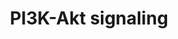 ---
annotations:
- id: PW:0000605
  parent: disease pathway
  type: Pathway Ontology
  value: cancer pathway
- id: PW:0000595
  parent: signaling pathway
  type: Pathway Ontology
  value: phosphatidylinositol 3-kinase signaling pathway
- id: DOID:162
  parent: disease of cellular proliferation
  type: Disease Ontology
  value: cancer
- id: PW:0000595
  parent: signaling pathway
  type: Pathway Ontology
  value: phosphatidylinositol 3-kinase signaling pathway
- id: PW:0000003
  parent: signaling pathway
  type: Pathway Ontology
  value: signaling pathway
- id: PW:0000180
  parent: regulatory pathway
  type: Pathway Ontology
  value: mTOR signaling pathway
- id: PW:0000180
  parent: regulatory pathway
  type: Pathway Ontology
  value: mTOR signaling pathway
- id: PW:0001317
  parent: regulatory pathway
  type: Pathway Ontology
  value: cell cycle pathway
- id: PW:0000003
  parent: signaling pathway
  type: Pathway Ontology
  value: signaling pathway
- id: PW:0000648
  parent: signaling pathway
  type: Pathway Ontology
  value: cell adhesion signaling pathway
authors:
- Khanspers
- Ariutta
- Egonw
- MaintBot
- Eweitz
citedin:
- link: PMC9317794
  title: A Novel Based-Network Strategy to Identify Phytochemicals from Radix Salviae
    Miltiorrhizae (Danshen) for Treating Alzheimer’s Disease (2022)
- link: PMC9099719
  title: Tumour Stem Cells in Breast Cancer (2022)
- link: PMC8407676
  title: Transcriptome Signature of Immune Cells Post Reovirus Treatment in KRAS Mutated
    Colorectal Cancer (2021)
- link: PMC8200404
  title: Assessing the Contribution of Relative Macrophage Frequencies to Subcutaneous
    Adipose Tissue (2021)
- link: PMC7518185
  title: Predictive models for stage and risk classification in head and neck squamous
    cell carcinoma (HNSCC) (2020)
- link: 10.1038/s41467-024-47085-y
  title: A patient-based iPSC-derived hepatocyte model of alcohol-associated cirrhosis
    reveals bioenergetic insights into disease pathogenesis (2024)
- link: 10.1186/s40001-024-01951-z
  title: 'Non-dialyzable uremic toxins and renal tubular cell damage in CKD patients:
    a systems biology approach (2024)'
communities: []
description: The PI3K-Akt signaling pathway can be activated by many types of cellular
  stimuli or toxic insults and regulates many fundamental cellular functions. Activated
  PI3K  phosphorylates AKT, thereby activating it. Once active, Akt controls a number
  of downstream cellular processes, including apoptosis, protein synthesis, metabolism,
  and cell cycle, by phosphorylating a range of substrates. Phosphorylation sites
  were added based on information from PhosphoSitePlus (R), www.phosphosite.org.  Proteins
  on this pathway have targeted assays available via the [https://assays.cancer.gov/available_assays?wp_id=WP4172
  CPTAC Assay Portal]
last-edited: 2024-07-28
ndex: 80d4d1b7-8b69-11eb-9e72-0ac135e8bacf
organisms:
- Homo sapiens
redirect_from:
- /index.php/Pathway:WP4172
- /instance/WP4172
- /instance/WP4172_r134839
revision: r134839
schema-jsonld:
- '@context': https://schema.org/
  '@id': https://wikipathways.github.io/pathways/WP4172.html
  '@type': Dataset
  creator:
    '@type': Organization
    name: WikiPathways
  description: The PI3K-Akt signaling pathway can be activated by many types of cellular
    stimuli or toxic insults and regulates many fundamental cellular functions. Activated
    PI3K  phosphorylates AKT, thereby activating it. Once active, Akt controls a number
    of downstream cellular processes, including apoptosis, protein synthesis, metabolism,
    and cell cycle, by phosphorylating a range of substrates. Phosphorylation sites
    were added based on information from PhosphoSitePlus (R), www.phosphosite.org.  Proteins
    on this pathway have targeted assays available via the [https://assays.cancer.gov/available_assays?wp_id=WP4172
    CPTAC Assay Portal]
  keywords:
  - AKT1
  - AKT2
  - AKT3
  - AMP
  - ANGPT1
  - ANGPT2
  - ANGPT4
  - ATF2
  - ATF4
  - ATF6B
  - BAD
  - BCL2
  - BCL2L1
  - BCL2L11
  - BCR
  - BDNF
  - BRCA1
  - C8orf44-SGK3
  - CASP9
  - CCND1
  - CCND2
  - CCND3
  - CCNE1
  - CCNE2
  - CD19
  - CDC37
  - CDK2
  - CDK4
  - CDK6
  - CDKN1A
  - CDKN1B
  - CHAD
  - CHRM1
  - CHRM2
  - CHUK
  - COL1A1
  - COL1A2
  - COL2A1
  - COL4A1
  - COL4A2
  - COL4A3
  - COL4A4
  - COL4A5
  - COL4A6
  - COL6A1
  - COL6A2
  - COL6A3
  - COL6A5
  - COL6A6
  - COL9A1
  - COL9A2
  - COL9A3
  - COMP
  - CREB1
  - CREB3
  - CREB3L1
  - CREB3L2
  - CREB3L3
  - CREB3L4
  - CREB5
  - CSF1
  - CSF1R
  - CSF3
  - CSF3R
  - CSH1
  - CSH2
  - DDIT4
  - EFNA1
  - EFNA2
  - EFNA3
  - EFNA4
  - EFNA5
  - EGF
  - EGFR
  - EIF4B
  - EIF4E
  - EIF4E1B
  - EIF4E2
  - EIF4EBP1
  - EPHA2
  - EPO
  - EPOR
  - F2R
  - FASLG
  - FGF1
  - FGF10
  - FGF11
  - FGF12
  - FGF13
  - FGF14
  - FGF17
  - FGF18
  - FGF19
  - FGF2
  - FGF20
  - FGF21
  - FGF22
  - FGF23
  - FGF3
  - FGF4
  - FGF5
  - FGF6
  - FGF7
  - FGF8
  - FGF9
  - FGFR1
  - FGFR2
  - FGFR3
  - FGFR4
  - FLT1
  - FLT3
  - FLT3LG
  - FLT4
  - FN1
  - FOXO3
  - G6PC
  - G6PC2
  - G6PC3
  - GH1
  - GH2
  - GHR
  - GNB1
  - GNB2
  - GNB3
  - GNB4
  - GNB5
  - GNG10
  - GNG11
  - GNG12
  - GNG13
  - GNG2
  - GNG3
  - GNG4
  - GNG5
  - GNG7
  - GNG8
  - GNGT1
  - GNGT2
  - GRB2
  - GSK3B
  - GYS1
  - GYS2
  - HGF
  - HRAS
  - HSP90AA1
  - HSP90AB1
  - HSP90B1
  - IBSP
  - IFNA1
  - IFNA10
  - IFNA13
  - IFNA14
  - IFNA16
  - IFNA17
  - IFNA2
  - IFNA21
  - IFNA4
  - IFNA5
  - IFNA6
  - IFNA7
  - IFNA8
  - IFNAR1
  - IFNAR2
  - IFNB1
  - IGF1
  - IGF1R
  - IGF2
  - IKBKB
  - IKBKG
  - IL2
  - IL2RA
  - IL2RB
  - IL2RG
  - IL3
  - IL3RA
  - IL4
  - IL4R
  - IL6
  - IL6R
  - IL7
  - IL7R
  - INS
  - INSR
  - IRS1
  - ITGA1
  - ITGA10
  - ITGA11
  - ITGA2
  - ITGA2B
  - ITGA3
  - ITGA4
  - ITGA5
  - ITGA6
  - ITGA7
  - ITGA8
  - ITGA9
  - ITGAV
  - ITGB1
  - ITGB3
  - ITGB4
  - ITGB5
  - ITGB6
  - ITGB7
  - ITGB8
  - JAK1
  - JAK2
  - JAK3
  - KDR
  - KIT
  - KITLG
  - KRAS
  - LAMA1
  - LAMA2
  - LAMA3
  - LAMA4
  - LAMA5
  - LAMB1
  - LAMB2
  - LAMB3
  - LAMB4
  - LAMC1
  - LAMC2
  - LAMC3
  - LPAR1
  - LPAR2
  - LPAR3
  - LPAR4
  - LPAR5
  - LPAR6
  - MAP2K1
  - MAP2K2
  - MAPK1
  - MAPK3
  - MCL1
  - MDM2
  - MET
  - MLST8
  - MTOR
  - MYB
  - MYC
  - NFKB1
  - NGF
  - NGFR
  - NOS3
  - NRAS
  - NTF3
  - NTF4
  - NTRK1
  - NTRK2
  - Nitric oxide
  - OSM
  - OSMR
  - PCK1
  - PCK2
  - PDGFA
  - PDGFB
  - PDGFC
  - PDGFD
  - PDGFRA
  - PDGFRB
  - PDPK1
  - PGF
  - PHLPP1
  - PHLPP2
  - PIK3AP1
  - PIK3CA
  - PIK3CB
  - PIK3CD
  - PIK3CG
  - PIK3R1
  - PIK3R2
  - PIK3R3
  - PIK3R5
  - PIK3R6
  - PIP2
  - PIP3
  - PKN1
  - PKN2
  - PKN3
  - PPP2CA
  - PPP2CB
  - PPP2R1A
  - PPP2R1B
  - PPP2R2A
  - PPP2R2B
  - PPP2R2C
  - PPP2R2D
  - PPP2R3A
  - PPP2R3B
  - PPP2R3C
  - PPP2R5A
  - PPP2R5B
  - PPP2R5C
  - PPP2R5D
  - PPP2R5E
  - PRKAA1
  - PRKAA2
  - PRKCA
  - PRL
  - PRLR
  - PTEN
  - PTK2
  - RAC1
  - RAF1
  - RBL2
  - RELA
  - RELN
  - RHEB
  - RPS6
  - RPS6KB1
  - RPS6KB2
  - RPTOR
  - SGK1
  - SGK2
  - SGK3
  - SOS1
  - SOS2
  - SPP1
  - STK11
  - SYK
  - TCL1A
  - TCL1B
  - TEK
  - TGFA
  - THBS1
  - THBS2
  - THBS3
  - THBS4
  - THEM4
  - TLR2
  - TLR4
  - TNC
  - TNN
  - TNR
  - TNXB
  - TP53
  - TSC1
  - TSC2
  - VEGFA
  - VEGFB
  - VEGFC
  - VEGFD
  - VTN
  - VWF
  license: CC0
  name: PI3K-Akt signaling
seo: CreativeWork
title: PI3K-Akt signaling
wpid: WP4172
---